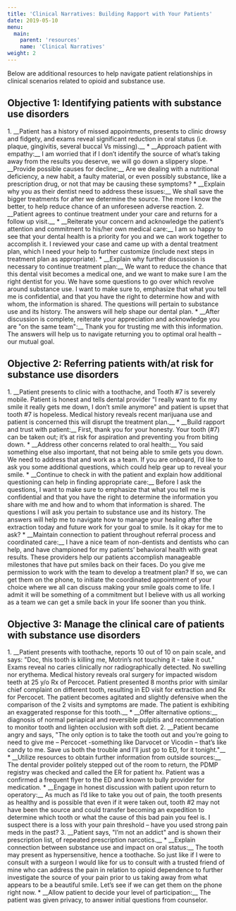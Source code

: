 ```yaml
---
title: 'Clinical Narratives: Building Rapport with Your Patients'
date: 2019-05-10
menu:
  main:
    parent: 'resources'
    name: 'Clinical Narratives'
weight: 2
---
```

Below are additional resources to help navigate patient relationships in clinical scenarios related to opioid and substance use.

<h2><a id="1">Objective 1: Identifying patients with substance use disorders</a></h2>
1. __Patient has a history of missed appointments, presents to clinic drowsy and fidgety, and exams reveal significant reduction in oral status (i.e. plaque, gingivitis, several buccal Vs missing).__
  * __Approach patient with empathy:__ I am worried that if I don’t identify the source of what’s taking away from the results you deserve, we will go down a slippery slope.
  * __Provide possible causes for decline:__ Are we dealing with a nutritional deficiency, a new habit, a faulty material, or even possibly substance, like a prescription drug, or not that may be causing these symptoms?
  * __Explain why you as their dentist need to address these issues:__ We shall save the bigger treatments for after we determine the source. The more I know the better, to help reduce chance of an unforeseen adverse reaction.
2. __Patient agrees to continue treatment under your care and returns for a follow up visit.__
  * __Reiterate your concern and acknowledge the patient’s attention and commitment to his/her own medical care:__ I am so happy to see that your dental health is a priority for you and we can work together to accomplish it.  I reviewed your case and came up with a dental treatment plan, which I need your help to further customize (include next steps in treatment plan as appropriate).
  * __Explain why further discussion is necessary to continue treatment plan:__ We want to reduce the chance that this dental visit becomes a medical one, and we want to make sure I am the right dentist for you. We have some questions to go over which revolve around substance use.  I want to make sure to, emphasize that what you tell me is confidential, and that you have the right to determine how and with whom, the information is shared.  The questions will pertain to substance use and its history. The answers will help shape our dental plan.
  * __After discussion is complete, reiterate your appreciation and acknowledge you are "on the same team":__ Thank you for trusting me with this information.  The answers will help us to navigate returning you to optimal oral health – our mutual goal.

<h2><a id="2">Objective 2: Referring patients with/at risk for substance use disorders</a></h2>
1. __Patient presents to clinic with a toothache, and Tooth #7 is severely mobile. Patient is honest and tells dental provider "I really want to fix my smile it really gets me down, I don’t smile anymore" and patient is upset that tooth #7 is hopeless. Medical history reveals recent marijuana use and patient is concerned this will disrupt the treatment plan.__
  * __Build rapport and trust with patient:__ First, thank you for your honesty. Your tooth (#7) can be taken out; it’s at risk for aspiration and preventing you from biting down.
  * __Address other concerns related to oral health:__ You said something else also important, that not being able to smile gets you down.  We need to address that and work as a team. If you are onboard, I’d like to ask you some additional questions, which could help gear up to reveal your smile.
  * __Continue to check in with the patient and explain how additional questioning can help in finding appropriate care:__ Before I ask the questions, I want to make sure to emphasize that what you tell me is confidential and that you have the right to determine the information you share with me and how and to whom that information is shared. The questions I will ask you pertain to substance use and its history. The answers will help me to navigate how to manage your healing after the extraction today and future work for your goal to smile. Is it okay for me to ask?
  * __Maintain connection to patient throughout referral process and coordinated care:__ I have a nice team of non-dentists and dentists who can help, and have championed for my patients’ behavioral health with great results. These providers help our patients accomplish manageable milestones that have put smiles back on their faces.  Do you give me permission to work with the team to develop a treatment plan? If so, we can get them on the phone, to initiate the coordinated appointment of your choice where we all can discuss making your smile goals come to life. I admit it will be something of a commitment but I believe with us all working as a team we can get a smile back in your life sooner than you think.

<h2><a id="3">Objective 3: Manage the clinical care of patients with substance use disorders</a></h2>
1. __Patient presents with toothache, reports 10 out of 10 on pain scale, and says: "Doc, this tooth is killing me, Motrin’s not touching it - take it out." Exams reveal no caries clinically nor radiographically detected. No swelling nor erythema. Medical history reveals oral surgery for impacted wisdom teeth at 25 y/o Rx of Percocet. Patient presented 8 months prior with similar chief complaint on different tooth, resulting in ED visit for extraction and Rx for Percocet. The patient becomes agitated and slightly defensive when the comparison of the 2 visits and symptoms are made. The patient is exhibiting an exaggerated response for this tooth.__
  * __Offer alternative options:__ diagnosis of normal periapical and reversible pulpitis and recommendation to monitor tooth and lighten occlusion with soft diet.
2. __Patient became angry and says, "The only option is to take the tooth out and you’re going to need to give me – Percocet -something like Darvocet or Vicodin – that’s like candy to me.  Save us both the trouble and I’ll just go to ED, for it tonight."__
  * __Utilize resources to obtain further information from outside sources:__ The dental provider politely stepped out of the room to return, the PDMP registry was checked and called the ER for patient hx. Patient was a confirmed a frequent flyer to the ED and known to bully provider for medication.
  * __Engage in honest discussion with patient upon return to operatory:__ As much as I’d like to take you out of pain, the tooth presents as healthy and is possible that even if it were taken out, tooth #2 may not have been the source and could transfer becoming an expedition to determine which tooth or what the cause of this bad pain you feel is.  I suspect there is a loss with your pain threshold – have you used strong pain meds in the past? 
3. __Patient says, "I’m not an addict" and is shown their prescription list, of repeated prescription narcotics.__
  * __Explain connection between substance use and impact on oral status:__ The tooth may present as hypersensitive, hence a toothache. So just like if I were to consult with a surgeon I would like for us to consult with a trusted friend of mine who can address the pain in relation to opioid dependence to further investigate the source of your pain prior to us taking away from what appears to be a beautiful smile.  Let’s see if we can get them on the phone right now.
  * __Allow patient to decide your level of participation:__ The patient was given privacy, to answer initial questions from counselor.

